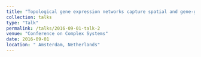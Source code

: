 ```yaml
---
title: "Topological gene expression networks capture spatial and gene-gene interactions"
collection: talks
type: "Talk"
permalink: /talks/2016-09-01-talk-2
venue: "Conference on Complex Systems"
date: 2016-09-01
location: " Amsterdam, Netherlands"
---
```

